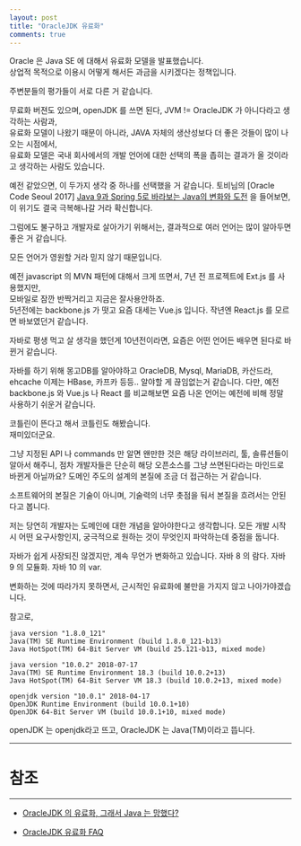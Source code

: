 ```yaml
---
layout: post
title: "OracleJDK 유료화"
comments: true
---
```



Oracle 은 Java SE 에 대해서 유료화 모델을 발표했습니다.  
상업적 목적으로 이용시 어떻게 해서든 과금을 시키겠다는 정책입니다.  

주변분들의 평가들이 서로 다른 거 같습니다.  

무료화 버젼도 있으며, openJDK 를 쓰면 된다, JVM != OracleJDK 가 아니다라고 생각하는 사람과,  
유료화 모델이 나왔기 때문이 아니라, JAVA 자체의 생산성보다 더 좋은 것들이 많이 나오는 시점에서,  
유료화 모델은 국내 회사에서의 개발 언어에 대한 선택의 폭을 좁히는 결과가 올 것이라고 생각하는 사람도 있습니다.  

예전 같았으면, 이 두가지 생각 중 하나를 선택했을 거 같습니다. 
토비님의 [Oracle Code Seoul 2017] [Java 9과 Spring 5로 바라보는 Java의 변화와 도전](https://www.youtube.com/watch?v=BFjrmj4p3_Y)
을 들어보면, 이 위기도 결국 극복해나갈 거라 확신합니다.  

그럼에도 불구하고 개발자로 살아가기 위해서는, 결과적으로 여러 언어는 많이 알아두면 좋은 거 같습니다.  

모든 언어가 영원할 거라 믿지 않기 때문입니다.

예전 javascript 의 MVN 패턴에 대해서 크게 뜨면서, 7년 전 프로젝트에 Ext.js 를 사용했지만,  
모바일로 잠깐 반짝거리고 지금은 잘사용안하죠.  
5년전에는 backbone.js 가 떳고 요즘 대세는 Vue.js 입니다. 작년엔 React.js 를 모르면 바보였던거 같습니다.  

자바로 평생 먹고 살 생각을 했던게 10년전이라면, 요즘은 어떤 언어든 배우면 된다로 바뀐거 같습니다.

자바를 하기 위해 몽고DB를 알아야하고 OracleDB, Mysql, MariaDB, 카산드라, ehcache 이제는 HBase, 카프카 등등..
알야할 게 끊임없는거 같습니다.
다만, 예전 backbone.js 와 Vue.js 나 React 를 비교해보면 요즘 나온 언어는 예전에 비해 정말 사용하기 쉬운거 같습니다.  

코틀린이 뜬다고 해서 코틀린도 해봤습니다.  
재미있더군요.  

그냥 지정된 API 나 commands 만 알면 왠만한 것은 해당 라이브러리, 툴, 솔류션들이 알아서 해주니, 점차 개발자들은 단순히 해당 오픈소스를 그냥 쓰면된다라는 마인드로 바뀐게 아닐까요?
도메인 주도의 설계의 본질에 조금 더 접근하는 거 같습니다.

소프트웨어의 본질은 기술이 아니며, 기술력의 너무 촛점을 둬서 본질을 흐려서는 안된다고 봅니다.

저는 당연히 개발자는 도메인에 대한 개념을 알아야한다고 생각합니다. 모든 개발 시작시 어떤 요구사항인지, 궁극적으로 원하는 것이 무엇인지 파악하는데 중점을 둡니다.  

자바가 쉽게 사장되진 않겠지만, 계속 무언가 변화하고 있습니다.
자바 8 의 람다.
자바 9 의 모듈화.
자바 10 의 var.

변화하는 것에 따라가지 못하면서, 근시적인 유료화에 불만을 가지지 않고 나아가야겠습니다.

참고로, 

```
java version "1.8.0_121"
Java(TM) SE Runtime Environment (build 1.8.0_121-b13)
Java HotSpot(TM) 64-Bit Server VM (build 25.121-b13, mixed mode)
```

```
java version "10.0.2" 2018-07-17
Java(TM) SE Runtime Environment 18.3 (build 10.0.2+13)
Java HotSpot(TM) 64-Bit Server VM 18.3 (build 10.0.2+13, mixed mode)
```

```
openjdk version "10.0.1" 2018-04-17
OpenJDK Runtime Environment (build 10.0.1+10)
OpenJDK 64-Bit Server VM (build 10.0.1+10, mixed mode)
```

openJDK 는 openjdk라고 뜨고, OracleJDK 는 Java(TM)이라고 뜹니다.



-----
# 참조
-----

* [OracleJDK 의 유료화, 그래서 Java 는 망했다?](http://dev.zepinos.com/phame/post/view/2/oraclejdk_의_유료화_그래서_java_는_망했다/)

* [OracleJDK 유료화 FAQ](http://dev.zepinos.com/phame/post/view/3/oraclejdk_%EC%9C%A0%EB%A3%8C%ED%99%94_faq/)
